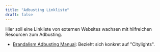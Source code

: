```yaml
---
title: "Adbusting Linkliste"
draft: false
---
```


Hier soll eine Linkliste von externen Websites wachsen mit hilfreichen Resourcen
zum Adbusting.

* [Brandalism Adbusting Manual](http://brandalism.ch/wp-content/uploads/2016/12/Brandalism_Subvertising_Manual_web.pdf): Bezieht sich konkret auf "Citylights".
